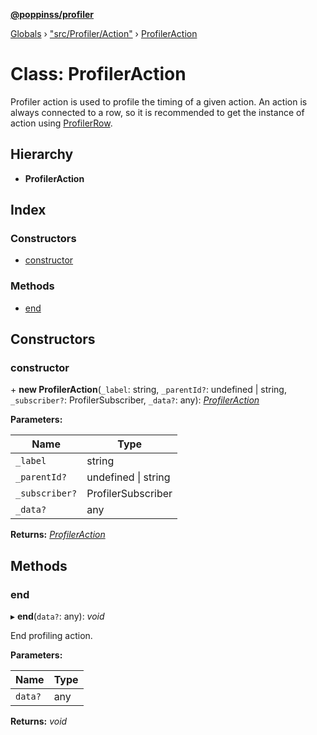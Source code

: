 **[@poppinss/profiler](../README.md)**

[Globals](../README.md) › ["src/Profiler/Action"](../modules/_src_profiler_action_.md) › [ProfilerAction](_src_profiler_action_.profileraction.md)

# Class: ProfilerAction

Profiler action is used to profile the timing of a given action. An
action is always connected to a row, so it is recommended to
get the instance of action using [ProfilerRow](_src_profiler_row_.profilerrow.md).

## Hierarchy

* **ProfilerAction**

## Index

### Constructors

* [constructor](_src_profiler_action_.profileraction.md#constructor)

### Methods

* [end](_src_profiler_action_.profileraction.md#end)

## Constructors

###  constructor

\+ **new ProfilerAction**(`_label`: string, `_parentId?`: undefined | string, `_subscriber?`: ProfilerSubscriber, `_data?`: any): *[ProfilerAction](_src_profiler_action_.profileraction.md)*

**Parameters:**

Name | Type |
------ | ------ |
`_label` | string |
`_parentId?` | undefined \| string |
`_subscriber?` | ProfilerSubscriber |
`_data?` | any |

**Returns:** *[ProfilerAction](_src_profiler_action_.profileraction.md)*

## Methods

###  end

▸ **end**(`data?`: any): *void*

End profiling action.

**Parameters:**

Name | Type |
------ | ------ |
`data?` | any |

**Returns:** *void*